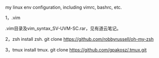 my linux env configuration, including vimrc, bashrc, etc. 


1，.vim

.vim目录及vim_syntax_SV-UVM-SC.rar，见有道云笔记。

2，zsh
install zsh.
git clone https://github.com/robbyrussell/oh-my-zsh

3，tmux
install tmux.
git clone https://github.com/gpakosz/.tmux.git
